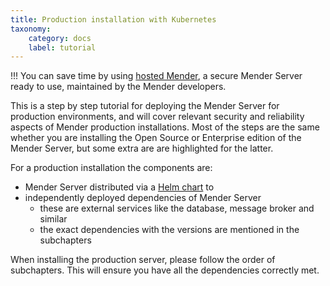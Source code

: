 ```yaml
---
title: Production installation with Kubernetes
taxonomy:
    category: docs
    label: tutorial
---
```


!!! You can save time by using [hosted Mender](https://hosted.mender.io?target=_blank), a secure Mender Server ready to use, maintained by the Mender developers.

This is a step by step tutorial for deploying the Mender Server for production
environments, and will cover relevant security and reliability aspects of Mender
production installations.  Most of the steps are the same whether you are installing
the Open Source or Enterprise edition of the Mender Server, but some extra are
are highlighted for the latter.


For a production installation the components are:
* Mender Server distributed via a [Helm chart](https://github.com/mendersoftware/mender-helm) to
* independently deployed dependencies of Mender Server
   * these are external services like the database, message broker and similar
   * the exact dependencies with the versions are mentioned in the subchapters

When installing the production server, please follow the order of subchapters.
This will ensure you have all the dependencies correctly met.

